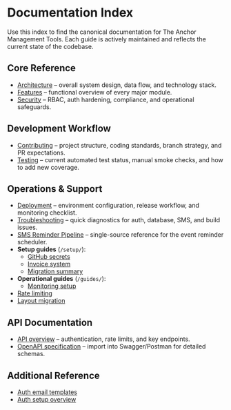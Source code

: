 # Documentation Index

Use this index to find the canonical documentation for The Anchor Management Tools. Each guide is actively maintained and reflects the current state of the codebase.

## Core Reference
- [Architecture](./ARCHITECTURE.md) – overall system design, data flow, and technology stack.
- [Features](./FEATURES.md) – functional overview of every major module.
- [Security](./SECURITY.md) – RBAC, auth hardening, compliance, and operational safeguards.

## Development Workflow
- [Contributing](./CONTRIBUTING.md) – project structure, coding standards, branch strategy, and PR expectations.
- [Testing](./TESTING.md) – current automated test status, manual smoke checks, and how to add new coverage.

## Operations & Support
- [Deployment](./DEPLOYMENT.md) – environment configuration, release workflow, and monitoring checklist.
- [Troubleshooting](./TROUBLESHOOTING.md) – quick diagnostics for auth, database, SMS, and build issues.
- [SMS Reminder Pipeline](./sms-reminder-pipeline.md) – single-source reference for the event reminder scheduler.
- **Setup guides** (`/setup/`):
  - [GitHub secrets](./setup/GITHUB_SECRETS_SETUP.md)
  - [Invoice system](./setup/INVOICE_SYSTEM_SETUP.md)
  - [Migration summary](./setup/MIGRATION_SUMMARY.md)
- **Operational guides** (`/guides/`):
  - [Monitoring setup](./guides/monitoring-setup.md)
- [Rate limiting](./guides/rate-limiting-implementation.md)
- [Layout migration](./guides/layout-migration.md)

## API Documentation
- [API overview](./guides/api/API_README.md) – authentication, rate limits, and key endpoints.
- [OpenAPI specification](./guides/api/openapi.yaml) – import into Swagger/Postman for detailed schemas.

## Additional Reference
- [Auth email templates](./auth-email-templates.md)
- [Auth setup overview](./auth-setup-overview.md)
